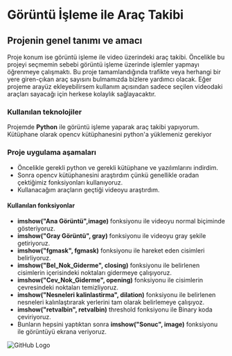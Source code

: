 # Görüntü İşleme ile Araç Takibi
##  Projenin genel tanımı ve amacı

Proje konum ise görüntü işleme ile video üzerindeki araç takibi.
Öncelikle bu projeyi seçmemin sebebi görüntü işleme üzerinde işlemler yapmayı öğrenmeye çalışmaktı. 
Bu proje tamamlandığında trafikte veya herhangi bir yere giren-çıkan araç sayısını bulmamızda bizlere yardımcı olacak.
Eğer projeme arayüz ekleyebilirsem kullanım açısından sadece seçilen videodaki araçları sayacağı için herkese kolaylık sağlayacaktır.

### Kullanılan teknolojiler
Projemde **Python** ile görüntü işleme yaparak araç takibi yapıyorum.
Kütüphane olarak opencv kütüphanesini python'a yüklemeniz gerekiyor

### Proje uygulama aşamaları
* Öncelikle gerekli python ve gerekli kütüphane ve yazılımlarını indirdim.
* Sonra opencv kütüphanesini araştırdım çünkü genellikle oradan çektiğimiz fonksiyonları kullanıyoruz.
* Kullanacağım araçların geçtiği videoyu araştırdım.
#### Kullanılan fonksiyonlar
* **imshow("Ana Görüntü",image)** fonksiyonu ile videoyu normal biçiminde gösteriyoruz.
* **imshow("Gray Görüntü", gray)** fonksiyonu ile videoyu gray şekile getiriyoruz.
* **imshow("fgmask", fgmask)** fonksiyonu ile hareket eden cisimleri belirliyoruz.
* **imshow("Bel_Nok_Giderme", closing)** fonksiyonu ile belirlenen cisimlerin içerisindeki noktaları gidermeye çalışıyoruz.
* **imshow("Cev_Nok_Giderme", opening)** fonksiyonu ile cisimlerin çevresindeki noktaları temizliyoruz.
* **imshow("Nesneleri kalinlastirma", dilation)** fonksiyonu ile belirlenen nesneleri kalınlaştırarak yerlerini tam olarak belirlemeye çalışıyoz.
* **imshow("retvalbin", retvalbin)** threshold fonksiyonu ile Binary koda çeviriyoruz.
* Bunların hepsini yaptıktan sonra **imshow("Sonuc", image)** fonksiyonu ile görüntüyü ekrana veriyoruz.

![GitHub Logo](C:\Users\Enes\Desktop/images/kapak.png)

